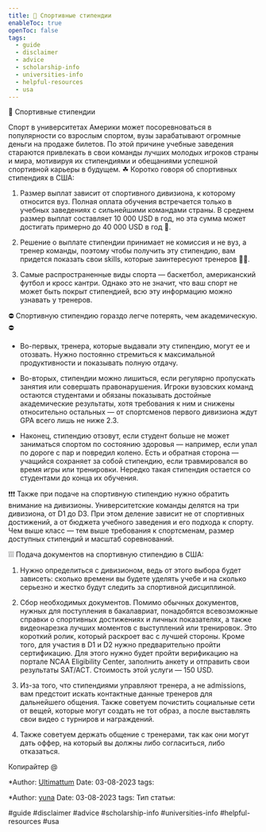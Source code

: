 ```yaml
---
title: 🏀 Спортивные стипендии
enableToc: true
openToc: false
tags:
  - guide
  - disclaimer
  - advice
  - scholarship-info
  - universities-info
  - helpful-resources
  - usa
---
```


🏀 Спортивные стипендии

Спорт в университетах Америки может посоревноваться в популярности со взрослым спортом, вузы зарабатывают огромные деньги на продаже билетов. По этой причине учебные заведения стараются привлекать в свои команды лучших молодых игроков страны и мира, мотивируя их стипендиями и обещаниями успешной спортивной карьеры в будущем. ☘ Коротко говоря об спортивных стипендиях в США:

1. Размер выплат зависит от спортивного дивизиона, к которому относится вуз. Полная оплата обучения встречается только в учебных заведениях с сильнейшими командами страны. В среднем размер выплат составляет 10 000 USD в год, но эта сумма может достигать примерно до 40 000 USD в год 🤯.

2. Решение о выплате стипендии принимает не комиссия и не вуз, а тренер команды, поэтому чтобы получить эту стипендию, вам придется показать свои skills, которые заинтересуют тренеров 🕵‍♂️.

3. Самые распространенные виды спорта — баскетбол, американский футбол и кросс кантри. Однако это не значит, что ваш спорт не может быть покрыт стипендией, всю эту информацию можно узнавать у тренеров.

⛔ Спортивную стипендию гораздо легче потерять, чем академическую. ⛔

- Во-первых, тренера, которые выдавали эту стипендию, могут ее и отозвать. Нужно постоянно стремиться к максимальной продуктивности и показывать полную отдачу.

- Во-вторых, стипендии можно лишиться, если регулярно пропускать занятия или совершать правонарушения. Игроки вузовских команд остаются студентами и обязаны показывать достойные академические результаты, хотя требования к ним и снижены относительно остальных — от спортсменов первого дивизиона ждут GPA всего лишь не ниже 2.3.

- Наконец, стипендию отзовут, если студент больше не может заниматься спортом по состоянию здоровья — например, если упал по дороге с пар и повредил колено. Есть и обратная сторона — учащийся сохраняет за собой стипендию, если травмировался во время игры или тренировки. Нередко такая стипендия остается со студентами до конца их обучения.

❗❗❗ Также при подаче на спортивную стипендию нужно обратить внимание на дивизионы. Университетские команды делятся на три дивизиона, от D1 до D3. При этом деление зависит не от спортивных достижений, а от бюджета учебного заведения и его подхода к спорту. Чем выше класс — тем выше требования к спортсменам, размер доступных стипендий и масштаб соревнований.

❕❕❕ Подача документов на спортивную стипендию в США:

1. Нужно определиться с дивизионом, ведь от этого выбора будет зависеть: сколько времени вы будете уделять учебе и на сколько серьезно и жестко будут следить за спортивной дисциплиной.

2. Сбор необходимых документов. Помимо обычных документов, нужных для поступления в бакалавриат, понадобятся всевозможные справки о спортивных достижениях и личных показателях, а также видеонарезка лучших моментов с выступлений или тренировок. Это короткий ролик, который раскроет вас с лучшей стороны. Кроме того, для участия в D1 и D2 нужно предварительно пройти сертификацию. Для этого нужно будет пройти верификацию на портале NCAA Eligibility Center, заполнить анкету и отправить свои результаты SAT/ACT. Стоимость этой услуги — 150 USD.

3. Из-за того, что стипендиями управляют тренера, а не admissions, вам предстоит искать контактные данные тренеров для дальнейшего общения. Также советуем почистить социальные сети от вещей, которые могут создать не тот образ, а после выставлять свои видео с турниров и награждений.

4. Также советуем держать общение с тренерами, так как они могут дать оффер, на который вы должны либо согласиться, либо отказаться.

Копирайтер @

*Author: [Ultimattum](https://t.me/Ultimattum)
Date: 03-08-2023
tags:

*Author: [yuna](https://t.me/auilt)
Date: 03-08-2023
tags:
Тип статьи:

#guide 
#disclaimer
#advice
#scholarship-info
#universities-info
#helpful-resources
#usa










